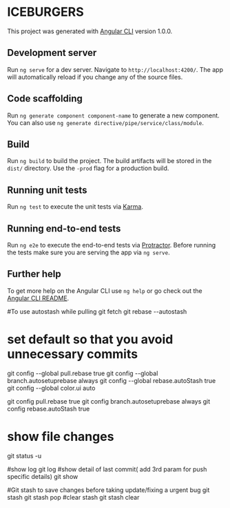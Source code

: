 # ICEBURGERS

This project was generated with [Angular CLI](https://github.com/angular/angular-cli) version 1.0.0.

## Development server

Run `ng serve` for a dev server. Navigate to `http://localhost:4200/`. The app will automatically reload if you change any of the source files.

## Code scaffolding

Run `ng generate component component-name` to generate a new component. You can also use `ng generate directive/pipe/service/class/module`.

## Build

Run `ng build` to build the project. The build artifacts will be stored in the `dist/` directory. Use the `-prod` flag for a production build.

## Running unit tests

Run `ng test` to execute the unit tests via [Karma](https://karma-runner.github.io).

## Running end-to-end tests

Run `ng e2e` to execute the end-to-end tests via [Protractor](http://www.protractortest.org/).
Before running the tests make sure you are serving the app via `ng serve`.

## Further help

To get more help on the Angular CLI use `ng help` or go check out the [Angular CLI README](https://github.com/angular/angular-cli/blob/master/README.md).

 
 
#To use autostash while pulling
git fetch
git rebase --autostash

# set default so that you avoid unnecessary commits
git config --global pull.rebase true
git config --global branch.autosetuprebase always
git config --global rebase.autoStash true
git config --global color.ui auto

git config  pull.rebase true
git config  branch.autosetuprebase always
git config  rebase.autoStash true
# show file changes
git status -u 

#show log
git log
#show detail of last commit( add 3rd param for push specific details)
git show

#Git stash to save changes before taking update/fixing a urgent bug
git stash
git stash pop
#clear stash
git stash clear
